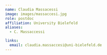 ```yaml
---
name: Claudia Massacessi
image: images/massaccesi.jpg
role: postdoc
affiliation: University Bielefeld
aliases:
  - C. Massaccessi 

links:
  email: claudia.massaccesi@uni-bielefeld.de
---
```



